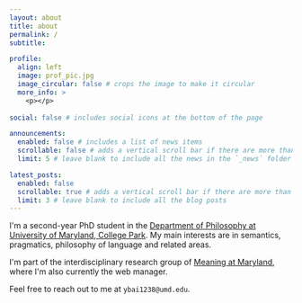 ```yaml
---
layout: about
title: about
permalink: /
subtitle: 

profile:
  align: left
  image: prof_pic.jpg
  image_circular: false # crops the image to make it circular
  more_info: >
    <p></p>
   
social: false # includes social icons at the bottom of the page

announcements:
  enabled: false # includes a list of news items
  scrollable: false # adds a vertical scroll bar if there are more than 3 news items
  limit: 5 # leave blank to include all the news in the `_news` folder

latest_posts:
  enabled: false
  scrollable: true # adds a vertical scroll bar if there are more than 3 new posts items
  limit: 3 # leave blank to include all the blog posts
---
```


I'm a second-year PhD student in the [Department of Philosophy at University of Maryland, College Park](https://philosophy.umd.edu/). My main interests are in semantics, pragmatics, philosophy of language and related areas.

I'm part of the interdisciplinary research group of [Meaning at Maryland](https://sites.google.com/umd.edu/meaning-at-maryland/home), where I'm also currently the web manager.

Feel free to reach out to me at `ybai1238@umd.edu`.


